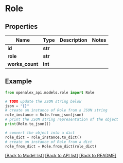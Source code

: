 # Role


## Properties

Name | Type | Description | Notes
------------ | ------------- | ------------- | -------------
**id** | **str** |  | 
**role** | **str** |  | 
**works_count** | **int** |  | 

## Example

```python
from openalex_api.models.role import Role

# TODO update the JSON string below
json = "{}"
# create an instance of Role from a JSON string
role_instance = Role.from_json(json)
# print the JSON string representation of the object
print(Role.to_json())

# convert the object into a dict
role_dict = role_instance.to_dict()
# create an instance of Role from a dict
role_from_dict = Role.from_dict(role_dict)
```
[[Back to Model list]](../README.md#documentation-for-models) [[Back to API list]](../README.md#documentation-for-api-endpoints) [[Back to README]](../README.md)


